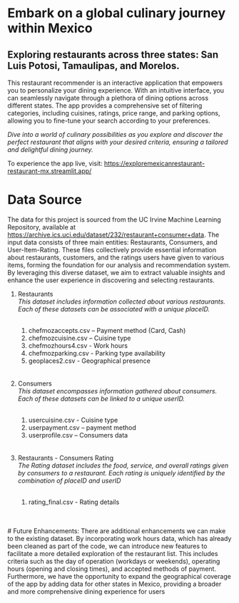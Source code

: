 # **Embark on a global culinary journey within Mexico** 
## Exploring restaurants across three states: San Luis Potosi, Tamaulipas, and Morelos.

This restaurant recommender is an interactive application that empowers you to personalize your dining experience. With an intuitive interface, you can seamlessly navigate through a plethora of dining options across different states. The app provides a comprehensive set of filtering categories, including cuisines, ratings, price range, and parking options, allowing you to fine-tune your search according to your preferences.<br>

*Dive into a world of culinary possibilities as you explore and discover the perfect restaurant that aligns with your desired criteria, ensuring a tailored and delightful dining journey.*<br>

To experience the app live, visit: https://exploremexicanrestaurant-restaurant-mx.streamlit.app/ 

# Data Source<br>
The data for this project is sourced from the UC Irvine Machine Learning Repository, available at https://archive.ics.uci.edu/dataset/232/restaurant+consumer+data. The input data consists of three main entities: Restaurants, Consumers, and User-Item-Rating. These files collectively provide essential information about restaurants, customers, and the ratings users have given to various items, forming the foundation for our analysis and recommendation system. By leveraging this diverse dataset, we aim to extract valuable insights and enhance the user experience in discovering and selecting restaurants.

<ol>
  <li>Restaurants </li><em> This dataset includes information collected about various restaurants. Each of these datasets can be associated with a unique placeID.</em><br><br>

  <ol> 
  <li>chefmozaccepts.csv – Payment method (Card, Cash)</li>
  <li> chefmozcuisine.csv – Cuisine type</li>
  <li> chefmozhours4.csv - Work hours</li>
  <li> chefmozparking.csv - Parking type availability</li>	
  <li> geoplaces2.csv - Geographical presence </ol>
<br><br>
  <li>Consumers </li><em>This dataset encompasses information gathered about consumers. Each of these datasets can be linked to a unique userID.</em> <br><br>
  <ol> 
  <li>usercuisine.csv - Cuisine type</li>
  <li>userpayment.csv – payment method</li>
  <li>userprofile.csv – Consumers data </li></ol>	
  <br><br>
  <li>Restaurants - Consumers Rating</li><em>The Rating dataset includes the food, service, and overall ratings given by consumers to a restaurant. Each rating is uniquely identified by the combination of placeID and userID</em><br><br>
  <ol> 
  <li>rating_final.csv - Rating details</li></ol>
</ol>
<br><br>
# Future Enhancements: 
There are additional enhancements we can make to the existing dataset. By incorporating work hours data, which has already been cleaned as part of the code, we can introduce new features to facilitate a more detailed exploration of the restaurant list. This includes criteria such as the day of operation (workdays or weekends), operating hours (opening and closing times), and accepted methods of payment. Furthermore, we have the opportunity to expand the geographical coverage of the app by adding data for other states in Mexico, providing a broader and more comprehensive dining experience for users
